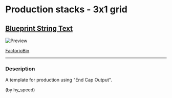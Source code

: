 # Production stacks - 3x1 grid

## [Blueprint String Text](https://factoriobin.com/static/cdn/forever/post/e/a/d/eady2XjX/0/v0/blueprint-19825d94ac218703.txt)

![Preview](https://factoriobin.com/static/cdn/forever/post/e/a/d/eady2XjX/0/v0/render-1b9b35b5f54b6692.jpg)

[FactorioBin]([url](https://factoriobin.com/post/eady2XjX))

-----

### Description
A template for production using "End Cap Output".

(by hy_speed)
